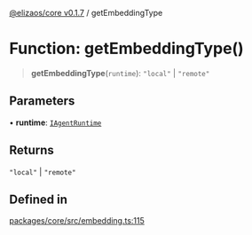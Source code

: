 [@elizaos/core v0.1.7](../index.md) / getEmbeddingType

# Function: getEmbeddingType()

> **getEmbeddingType**(`runtime`): `"local"` \| `"remote"`

## Parameters

• **runtime**: [`IAgentRuntime`](../interfaces/IAgentRuntime.md)

## Returns

`"local"` \| `"remote"`

## Defined in

[packages/core/src/embedding.ts:115](https://github.com/JoeyKhd/eliza/blob/main/packages/core/src/embedding.ts#L115)
